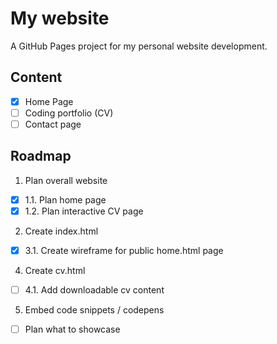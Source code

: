 # My website
A GitHub Pages project for my personal website development.


## Content
- [x] Home Page
- [ ] Coding portfolio (CV)
- [ ] Contact page

## Roadmap
1. Plan overall website
- [x] 1.1. Plan home page
- [x] 1.2. Plan interactive CV page

2. Create index.html
- [x] 3.1. Create wireframe for public home.html page

4. Create cv.html
- [ ] 4.1. Add downloadable cv content

5. Embed code snippets / codepens
- [ ] Plan what to showcase
